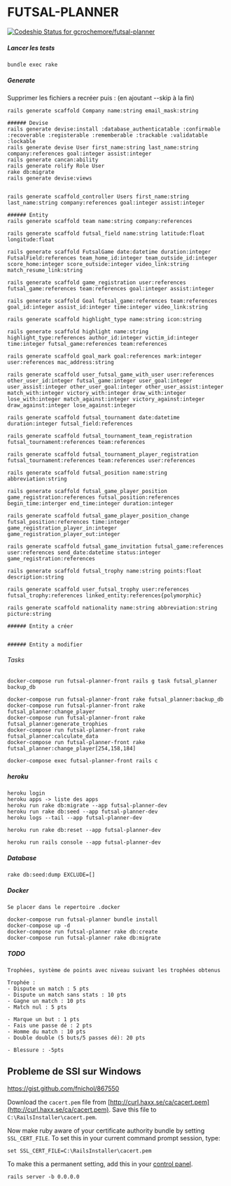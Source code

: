 # FUTSAL-PLANNER
[ ![Codeship Status for gcrochemore/futsal-planner](https://app.codeship.com/projects/e40dbf70-eed9-0134-a8e8-2ea516a13c91/status?branch=develop)](https://app.codeship.com/projects/208738)

##### Lancer les tests
	
	bundle exec rake

##### Generate

Supprimer les fichiers a recréer puis : (en ajoutant --skip à la fin)

	
	rails generate scaffold Company name:string email_mask:string

	###### Devise
	rails generate devise:install :database_authenticatable :confirmable :recoverable :registerable :rememberable :trackable :validatable :lockable	
	rails generate devise User first_name:string last_name:string company:references goal:integer assist:integer
	rails generate cancan:ability
	rails generate rolify Role User
	rake db:migrate
	rails generate devise:views


	rails generate scaffold_controller Users first_name:string last_name:string company:references goal:integer assist:integer

	###### Entity
	rails generate scaffold team name:string company:references

	rails generate scaffold futsal_field name:string latitude:float longitude:float

	rails generate scaffold FutsalGame date:datetime duration:integer FutsalField:references team_home_id:integer team_outside_id:integer score_home:integer score_outside:integer video_link:string match_resume_link:string

	rails generate scaffold game_registration user:references futsal_game:references team:references goal:integer assist:integer

	rails generate scaffold Goal futsal_game:references team:references goal_id:integer assist_id:integer time:integer video_link:string

	rails generate scaffold highlight_type name:string icon:string

	rails generate scaffold highlight name:string highlight_type:references author_id:integer victim_id:integer time:integer futsal_game:references team:references

	rails generate scaffold goal_mark goal:references mark:integer user:references mac_address:string
	
	rails generate scaffold user_futsal_game_with_user user:references other_user_id:integer futsal_game:integer user_goal:integer user_assist:integer other_user_goal:integer other_user_assist:integer match_with:integer victory_with:integer draw_with:integer lose_with:integer match_against:integer victory_against:integer draw_against:integer lose_against:integer

	rails generate scaffold futsal_tournament date:datetime duration:integer futsal_field:references

	rails generate scaffold futsal_tournament_team_registration futsal_tournament:references team:references

	rails generate scaffold futsal_tournament_player_registration futsal_tournament:references team:references user:references

	rails generate scaffold futsal_position name:string abbreviation:string

	rails generate scaffold futsal_game_player_position game_registration:references futsal_position:references begin_time:interger end_time:integer duration:integer

	rails generate scaffold futsal_game_player_position_change futsal_position:references time:integer game_registration_player_in:integer game_registration_player_out:integer

	rails generate scaffold futsal_game_invitation futsal_game:references user:references send_date:datetime status:integer game_registration:references

	rails generate scaffold futsal_trophy name:string points:float description:string

	rails generate scaffold user_futsal_trophy user:references futsal_trophy:references linked_entity:references{polymorphic}

	rails generate scaffold nationality name:string abbreviation:string picture:string

    ###### Entity a créer	
	

    ###### Entity a modifier



###### Tasks


	docker-compose run futsal-planner-front rails g task futsal_planner backup_db	

	docker-compose run futsal-planner-front rake futsal_planner:backup_db	
	docker-compose run futsal-planner-front rake futsal_planner:change_player	
	docker-compose run futsal-planner-front rake futsal_planner:generate_trophies	
	docker-compose run futsal-planner-front rake futsal_planner:calculate_data
	docker-compose run futsal-planner-front rake futsal_planner:change_player[254,158,184]

	docker-compose exec futsal-planner-front rails c

##### heroku

	heroku login
	heroku apps -> liste des apps
	heroku run rake db:migrate --app futsal-planner-dev
	heroku run rake db:seed --app futsal-planner-dev
	heroku logs --tail --app futsal-planner-dev

	heroku run rake db:reset --app futsal-planner-dev

	heroku run rails console --app futsal-planner-dev

##### Database
	
	rake db:seed:dump EXCLUDE=[]

##### Docker
	
	Se placer dans le repertoire .docker
	
	docker-compose run futsal-planner bundle install
	docker-compose up -d
	docker-compose run futsal-planner rake db:create
	docker-compose run futsal-planner rake db:migrate

##### TODO

	Trophées, système de points avec niveau suivant les trophées obtenus 

	Trophée : 
	- Dispute un match : 5 pts
	- Dispute un match sans stats : 10 pts
	- Gagne un match : 10 pts
	- Match nul : 5 pts

	- Marque un but : 1 pts
	- Fais une passe dé : 2 pts
	- Homme du match : 10 pts
	- Double double (5 buts/5 passes dé): 20 pts

	- Blessure : -5pts
	
## Probleme de SSl sur Windows

https://gist.github.com/fnichol/867550

Download the `cacert.pem` file from [http://curl.haxx.se/ca/cacert.pem](http://curl.haxx.se/ca/cacert.pem). Save this file to `C:\RailsInstaller\cacert.pem`.

Now make ruby aware of your certificate authority bundle by setting `SSL_CERT_FILE`. To set this in your current command prompt session, type:

    set SSL_CERT_FILE=C:\RailsInstaller\cacert.pem

To make this a permanent setting, add this in your [control panel](http://www.microsoft.com/resources/documentation/windows/xp/all/proddocs/en-us/environment_variables.mspx?mfr=true).

`rails server -b 0.0.0.0`